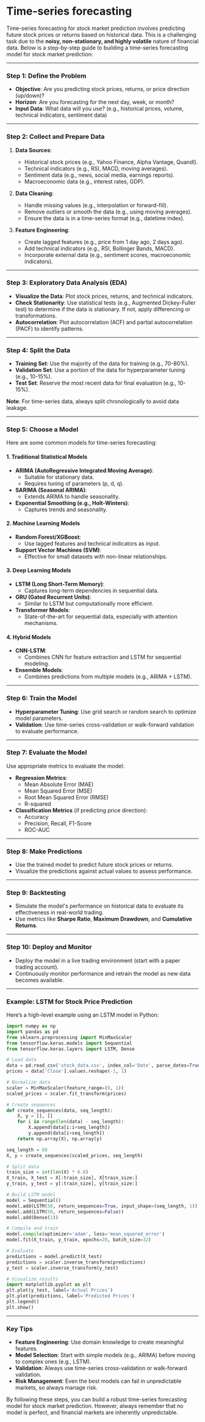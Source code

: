 # Time-series forecasting
Time-series forecasting for stock market prediction involves predicting future stock prices or returns based on historical data. This is a challenging task due to the **noisy, non-stationary, and highly volatile** nature of financial data. Below is a step-by-step guide to building a time-series forecasting model for stock market prediction:

---

### **Step 1: Define the Problem**
- **Objective**: Are you predicting stock prices, returns, or price direction (up/down)?
- **Horizon**: Are you forecasting for the next day, week, or month?
- **Input Data**: What data will you use? (e.g., historical prices, volume, technical indicators, sentiment data)

---

### **Step 2: Collect and Prepare Data**
1. **Data Sources**:
   - Historical stock prices (e.g., Yahoo Finance, Alpha Vantage, Quandl).
   - Technical indicators (e.g., RSI, MACD, moving averages).
   - Sentiment data (e.g., news, social media, earnings reports).
   - Macroeconomic data (e.g., interest rates, GDP).

2. **Data Cleaning**:
   - Handle missing values (e.g., interpolation or forward-fill).
   - Remove outliers or smooth the data (e.g., using moving averages).
   - Ensure the data is in a time-series format (e.g., datetime index).

3. **Feature Engineering**:
   - Create lagged features (e.g., price from 1 day ago, 2 days ago).
   - Add technical indicators (e.g., RSI, Bollinger Bands, MACD).
   - Incorporate external data (e.g., sentiment scores, macroeconomic indicators).

---

### **Step 3: Exploratory Data Analysis (EDA)**
- **Visualize the Data**: Plot stock prices, returns, and technical indicators.
- **Check Stationarity**: Use statistical tests (e.g., Augmented Dickey-Fuller test) to determine if the data is stationary. If not, apply differencing or transformations.
- **Autocorrelation**: Plot autocorrelation (ACF) and partial autocorrelation (PACF) to identify patterns.

---

### **Step 4: Split the Data**
- **Training Set**: Use the majority of the data for training (e.g., 70-80%).
- **Validation Set**: Use a portion of the data for hyperparameter tuning (e.g., 10-15%).
- **Test Set**: Reserve the most recent data for final evaluation (e.g., 10-15%).

**Note**: For time-series data, always split chronologically to avoid data leakage.

---

### **Step 5: Choose a Model**
Here are some common models for time-series forecasting:

#### **1. Traditional Statistical Models**
- **ARIMA (AutoRegressive Integrated Moving Average)**:
  - Suitable for stationary data.
  - Requires tuning of parameters (p, d, q).
- **SARIMA (Seasonal ARIMA)**:
  - Extends ARIMA to handle seasonality.
- **Exponential Smoothing (e.g., Holt-Winters)**:
  - Captures trends and seasonality.

#### **2. Machine Learning Models**
- **Random Forest/XGBoost**:
  - Use lagged features and technical indicators as input.
- **Support Vector Machines (SVM)**:
  - Effective for small datasets with non-linear relationships.

#### **3. Deep Learning Models**
- **LSTM (Long Short-Term Memory)**:
  - Captures long-term dependencies in sequential data.
- **GRU (Gated Recurrent Units)**:
  - Similar to LSTM but computationally more efficient.
- **Transformer Models**:
  - State-of-the-art for sequential data, especially with attention mechanisms.

#### **4. Hybrid Models**
- **CNN-LSTM**:
  - Combines CNN for feature extraction and LSTM for sequential modeling.
- **Ensemble Models**:
  - Combines predictions from multiple models (e.g., ARIMA + LSTM).

---

### **Step 6: Train the Model**
- **Hyperparameter Tuning**: Use grid search or random search to optimize model parameters.
- **Validation**: Use time-series cross-validation or walk-forward validation to evaluate performance.

---

### **Step 7: Evaluate the Model**
Use appropriate metrics to evaluate the model:
- **Regression Metrics**:
  - Mean Absolute Error (MAE)
  - Mean Squared Error (MSE)
  - Root Mean Squared Error (RMSE)
  - R-squared
- **Classification Metrics** (if predicting price direction):
  - Accuracy
  - Precision, Recall, F1-Score
  - ROC-AUC

---

### **Step 8: Make Predictions**
- Use the trained model to predict future stock prices or returns.
- Visualize the predictions against actual values to assess performance.

---

### **Step 9: Backtesting**
- Simulate the model's performance on historical data to evaluate its effectiveness in real-world trading.
- Use metrics like **Sharpe Ratio**, **Maximum Drawdown**, and **Cumulative Returns**.

---

### **Step 10: Deploy and Monitor**
- Deploy the model in a live trading environment (start with a paper trading account).
- Continuously monitor performance and retrain the model as new data becomes available.

---

### **Example: LSTM for Stock Price Prediction**
Here’s a high-level example using an LSTM model in Python:

```python
import numpy as np
import pandas as pd
from sklearn.preprocessing import MinMaxScaler
from tensorflow.keras.models import Sequential
from tensorflow.keras.layers import LSTM, Dense

# Load data
data = pd.read_csv('stock_data.csv', index_col='Date', parse_dates=True)
prices = data['Close'].values.reshape(-1, 1)

# Normalize data
scaler = MinMaxScaler(feature_range=(0, 1))
scaled_prices = scaler.fit_transform(prices)

# Create sequences
def create_sequences(data, seq_length):
    X, y = [], []
    for i in range(len(data) - seq_length):
        X.append(data[i:i+seq_length])
        y.append(data[i+seq_length])
    return np.array(X), np.array(y)

seq_length = 60
X, y = create_sequences(scaled_prices, seq_length)

# Split data
train_size = int(len(X) * 0.8)
X_train, X_test = X[:train_size], X[train_size:]
y_train, y_test = y[:train_size], y[train_size:]

# Build LSTM model
model = Sequential()
model.add(LSTM(50, return_sequences=True, input_shape=(seq_length, 1)))
model.add(LSTM(50, return_sequences=False))
model.add(Dense(1))

# Compile and train
model.compile(optimizer='adam', loss='mean_squared_error')
model.fit(X_train, y_train, epochs=20, batch_size=32)

# Evaluate
predictions = model.predict(X_test)
predictions = scaler.inverse_transform(predictions)
y_test = scaler.inverse_transform(y_test)

# Visualize results
import matplotlib.pyplot as plt
plt.plot(y_test, label='Actual Prices')
plt.plot(predictions, label='Predicted Prices')
plt.legend()
plt.show()
```

---

### **Key Tips**
- **Feature Engineering**: Use domain knowledge to create meaningful features.
- **Model Selection**: Start with simple models (e.g., ARIMA) before moving to complex ones (e.g., LSTM).
- **Validation**: Always use time-series cross-validation or walk-forward validation.
- **Risk Management**: Even the best models can fail in unpredictable markets, so always manage risk.

By following these steps, you can build a robust time-series forecasting model for stock market prediction. However, always remember that no model is perfect, and financial markets are inherently unpredictable.
